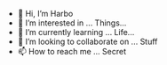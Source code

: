 - 👋 Hi, I’m Harbo
- 👀 I’m interested in ... Things...
- 🌱 I’m currently learning ... Life...
- 💞️ I’m looking to collaborate on ... Stuff
- 📫 How to reach me ... Secret

<!---
Harboau/Harboau is a ✨ special ✨ repository because its `README.md` (this file) appears on your GitHub profile.
You can click the Preview link to take a look at your changes.
--->
